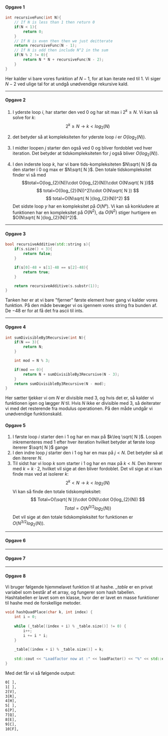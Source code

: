 #### Opgave 1

```cpp
int recursiveFunc(int N){
    // If N is less than 1 then return 0
    if(N < 1){
        return 0;
    }
    // If N is even then then we just deitterate
    return recursiveFunc(N - 1);
    // If N is odd then include N^2 in the sum
    if(N % 2 != 0){
        return N * N + recursiveFunc(N - 2);
    }
}
```
Her kalder vi bare vores funktion af $N-1$, for at kan iterate ned til $1$. Vi siger $N-2$ ved ulige tal for at undgå unødvendige rekursive kald.

---
#### Opgave 2
1. I yderste loop *i*, har starter den ved $0$ og har sit max i $2^k\geq N$. Vi kan så solve for *k*:
 $$2^k\geq N\rightarrow k<log_{2}(N)$$
3. det betyder så at kompleksiteten for yderste loop *i* er $O(log_{2}(N))$.

4. I midter loopen *j* starter den også ved $0$ og bliver fordoblet ved hver iteration. Det betyder at tidskompleksiteten for *j* også bliver $O(log_{2}(N))$.

5. I den inderste loop *k*, har vi bare tids-kompleksiteten $N\sqrt{ N }$ da den starter i $0$ og max er $N\sqrt{ N }$.
Den totale tidskompleksitet finder vi så med $$total=O(log_{2}(N))\cdot O(log_{2}(N))\cdot O(N\sqrt{ N })$$
$$
total=O((log_{2}(N))^2)\cdot O(N\sqrt{ N })
$$
$$
total=O(N\sqrt{ N }(log_{2}(N))^2)
$$
Det sidste loop *y* har en kompleksitet på $O(N²)$.
Vi kan så konkludere at funktionen har en kompleksitet på $O(N^2)$, da $O(N^2)$ stiger hurtigere en $O(N\sqrt{ N }(log_{2}(N))^2)$.

---

#### Opgave 3

```cpp
bool recursiveAdditive(std::string s){
    if(s.size() < 3){
        return false;
    }

    if(s[0]-48 + s[1]-48 == s[2]-48){
        return true;
    }

    return recursiveAdditive(s.substr(1));
}
```
Tanken her er at vi bare "fjerner" første element hver gang vi kalder vores funktion. På den måde bevæger vi os igennem vores string fra bunden af. De $-48$ er for at få det fra ascii til ints.

---
#### Opgave 4
```cpp
int sumDivisibleBy3Recursive(int N){
    if(N == 3){
        return N;
    }

    int mod = N % 3;

    if(mod == 0){
        return N + sumDivisibleBy3Recursive(N - 3);
    }
    return sumDivisibleBy3Recursive(N - mod);
}
```
Her sætter tjekker vi om $N$ er divisible med $3$, og hvis det er, så kalder vi funktionen igen og lægger $N$ til. Hvis $N$ ikke er divisible med $3$, så deiterater vi med det resterende fra modulus operationen. På den måde undgår vi unødvendige funktionskald.

#### Opgave 5
1. I første loop *i* starter den i $1$ og har en max på $k\leq \sqrt{ N }$. Loopen inkrementeres med $1$ efter hver iteration hvilket betyder at første loop itererer $\sqrt{ N }$ gange
2. I den indre loop *j* starter den i $1$ og har en max på $j<N$. Det betyder så at den itererer $N$.
3. Til sidst har vi loop *k* som starter i $1$ og har en max på $k<N$. Den itererer med $k=k\cdot 2$, hvilket vil sige at den bliver fordoblet. Det vil sige at vi kan finde max ved at isolerer $k$:
$$
2^k<N \rightarrow k<log_{2}(N)
$$
Vi kan så finde den totale tidskompleksitet:
$$
Total=O(\sqrt{ N })\cdot O(N)\cdot O(log_{2}(N))
$$
$$
Total=O(N^{3/2}log_{2}(N))
$$
Det vil sige at den totale tidskompleksitet for funktionen er $O(N^{3/2}log_{2}(N))$.

---

#### Opgave 6


---

#### Opgave 7


---

#### Opgave 8
Vi bruger følgende hjemmelavet funktion til at hashe.
*_table* er en privat variabel som består af et array, og fungerer som hash tabellen. Hashtabellen er lavet som en klasse, hvor der er lavet en masse funktioner til hashe med de forskellige metoder.
```cpp
void hashQuadPlace(char k, int index) {
	int i = 0;
	
	while (_table[(index + i) % _table.size()] != 0) {
		i++;
		i += i * i;
	}
	
	_table[(index + i) % _table.size()] = k;
	
	std::cout << "Loadfactor now at :" << loadFactor() << "%" << std::endl;
}
```

Med det får vi så følgende output:
```bash
0[ ], 
1[ ], 
2[V], 
3[R], 
4[H], 
5[ ], 
6[P], 
7[Q], 
8[E], 
9[C], 
10[F], 
```